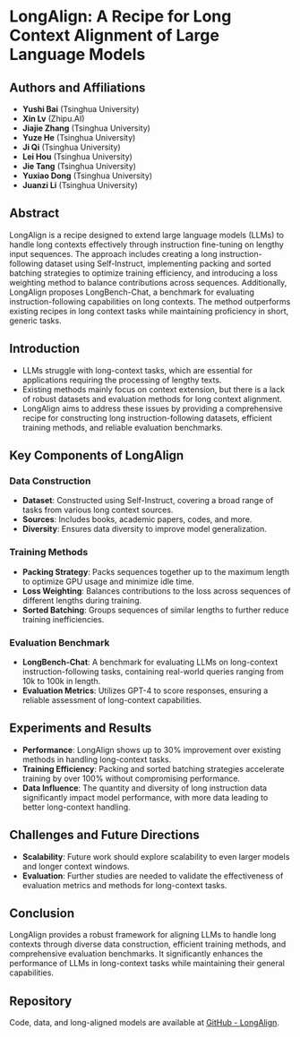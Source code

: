 # LongAlign: A Recipe for Long Context Alignment of Large Language Models

## Authors and Affiliations
- **Yushi Bai** (Tsinghua University)
- **Xin Lv** (Zhipu.AI)
- **Jiajie Zhang** (Tsinghua University)
- **Yuze He** (Tsinghua University)
- **Ji Qi** (Tsinghua University)
- **Lei Hou** (Tsinghua University)
- **Jie Tang** (Tsinghua University)
- **Yuxiao Dong** (Tsinghua University)
- **Juanzi Li** (Tsinghua University)

## Abstract
LongAlign is a recipe designed to extend large language models (LLMs) to handle long contexts effectively through instruction fine-tuning on lengthy input sequences. The approach includes creating a long instruction-following dataset using Self-Instruct, implementing packing and sorted batching strategies to optimize training efficiency, and introducing a loss weighting method to balance contributions across sequences. Additionally, LongAlign proposes LongBench-Chat, a benchmark for evaluating instruction-following capabilities on long contexts. The method outperforms existing recipes in long context tasks while maintaining proficiency in short, generic tasks.

## Introduction
- LLMs struggle with long-context tasks, which are essential for applications requiring the processing of lengthy texts.
- Existing methods mainly focus on context extension, but there is a lack of robust datasets and evaluation methods for long context alignment.
- LongAlign aims to address these issues by providing a comprehensive recipe for constructing long instruction-following datasets, efficient training methods, and reliable evaluation benchmarks.

## Key Components of LongAlign
### Data Construction
- **Dataset**: Constructed using Self-Instruct, covering a broad range of tasks from various long context sources.
- **Sources**: Includes books, academic papers, codes, and more.
- **Diversity**: Ensures data diversity to improve model generalization.

### Training Methods
- **Packing Strategy**: Packs sequences together up to the maximum length to optimize GPU usage and minimize idle time.
- **Loss Weighting**: Balances contributions to the loss across sequences of different lengths during training.
- **Sorted Batching**: Groups sequences of similar lengths to further reduce training inefficiencies.

### Evaluation Benchmark
- **LongBench-Chat**: A benchmark for evaluating LLMs on long-context instruction-following tasks, containing real-world queries ranging from 10k to 100k in length.
- **Evaluation Metrics**: Utilizes GPT-4 to score responses, ensuring a reliable assessment of long-context capabilities.

## Experiments and Results
- **Performance**: LongAlign shows up to 30% improvement over existing methods in handling long-context tasks.
- **Training Efficiency**: Packing and sorted batching strategies accelerate training by over 100% without compromising performance.
- **Data Influence**: The quantity and diversity of long instruction data significantly impact model performance, with more data leading to better long-context handling.

## Challenges and Future Directions
- **Scalability**: Future work should explore scalability to even larger models and longer context windows.
- **Evaluation**: Further studies are needed to validate the effectiveness of evaluation metrics and methods for long-context tasks.

## Conclusion
LongAlign provides a robust framework for aligning LLMs to handle long contexts through diverse data construction, efficient training methods, and comprehensive evaluation benchmarks. It significantly enhances the performance of LLMs in long-context tasks while maintaining their general capabilities.

## Repository
Code, data, and long-aligned models are available at [GitHub - LongAlign](https://github.com/THUDM/LongAlign).